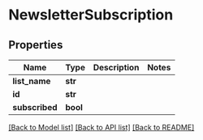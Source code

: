 # NewsletterSubscription

## Properties
Name | Type | Description | Notes
------------ | ------------- | ------------- | -------------
**list_name** | **str** |  | 
**id** | **str** |  | 
**subscribed** | **bool** |  | 

[[Back to Model list]](../README.md#documentation-for-models) [[Back to API list]](../README.md#documentation-for-api-endpoints) [[Back to README]](../README.md)


